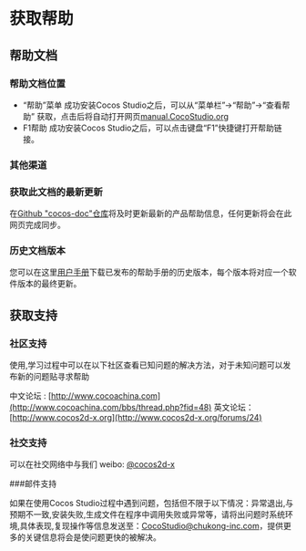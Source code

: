 # 获取帮助

## 帮助文档

### 帮助文档位置

- “帮助”菜单
	成功安装Cocos Studio之后，可以从“菜单栏”->“帮助”->“查看帮助” 获取，点击后将自动打开网页[manual.CocoStudio.org](http://manual.Cocostudio.org)
- F1帮助
	成功安装Cocos Studio之后，可以点击键盘“F1”快捷键打开帮助链接。

### 其他渠道

### 获取此文档的最新更新

在[Github "cocos-doc"仓库](https://github.com/chukong/cocos-docs)将及时更新最新的产品帮助信息，任何更新将会在此网页完成同步。

### 历史文档版本

您可以在这里[用户手册](http://manual.cocostudio.org)下载已发布的帮助手册的历史版本，每个版本将对应一个软件版本的最终更新。

## 获取支持

### 社区支持

使用,学习过程中可以在以下社区查看已知问题的解决方法，对于未知问题可以发布新的问题贴寻求帮助

中文论坛 : [http://www.cocoachina.com](http://www.cocoachina.com/bbs/thread.php?fid=48)
英文论坛：[http://www.cocos2d-x.org](http://www.cocos2d-x.org/forums/24)

### 社交支持

可以在社交网络中与我们
weibo: [@cocos2d-x](http://weibo.com/cocos2dx)

###邮件支持

如果在使用Cocos Studio过程中遇到问题，包括但不限于以下情况：异常退出,与预期不一致,安装失败,生成文件在程序中调用失败或异常等，请将出问题时系统环境,具体表现,复现操作等信息发送至：[CocoStudio@chukong-inc.com]()，提供更多的关键信息将会是使问题更快的被解决。
